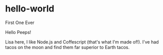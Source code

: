 # hello-world
First One Ever

Hello Peeps!

Lisa here, I like Node.js and Coffescript (that's what I'm made of!).
I've had tacos on the moon and find them far superior to Earth tacos.
